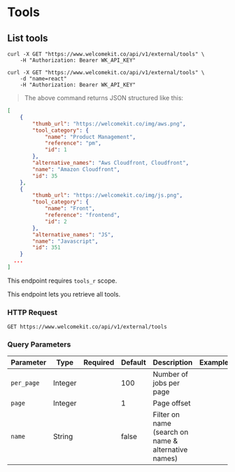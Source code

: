 # Tools

## List tools

```shell
curl -X GET "https://www.welcomekit.co/api/v1/external/tools" \
    -H "Authorization: Bearer WK_API_KEY"

curl -X GET "https://www.welcomekit.co/api/v1/external/tools" \
    -d "name=react"
    -H "Authorization: Bearer WK_API_KEY"
```

> The above command returns JSON structured like this:

```json
[
    {
        "thumb_url": "https://welcomekit.co/img/aws.png",
        "tool_category": {
            "name": "Product Management",
            "reference": "pm",
            "id": 1
        },
        "alternative_names": "Aws Cloudfront, Cloudfront",
        "name": "Amazon Cloudfront",
        "id": 35
    },
    {
        "thumb_url": "https://welcomekit.co/img/js.png",
        "tool_category": {
            "name": "Front",
            "reference": "frontend",
            "id": 2
        },
        "alternative_names": "JS",
        "name": "Javascript",
        "id": 351
    }
  ...
]
```

<aside class="notice">
This endpoint requires <code>tools_r</code> scope.
</aside>

This endpoint lets you retrieve all tools.

### HTTP Request

`GET https://www.welcomekit.co/api/v1/external/tools`

### Query Parameters

Parameter | Type | Required | Default | Description | Example
--- | --- | --- | --- | --- | ---
`per_page` | Integer | | 100 | Number of jobs per page |
`page` | Integer | | 1 | Page offset |
`name` | String |  | false | Filter on name (search on name & alternative names)

